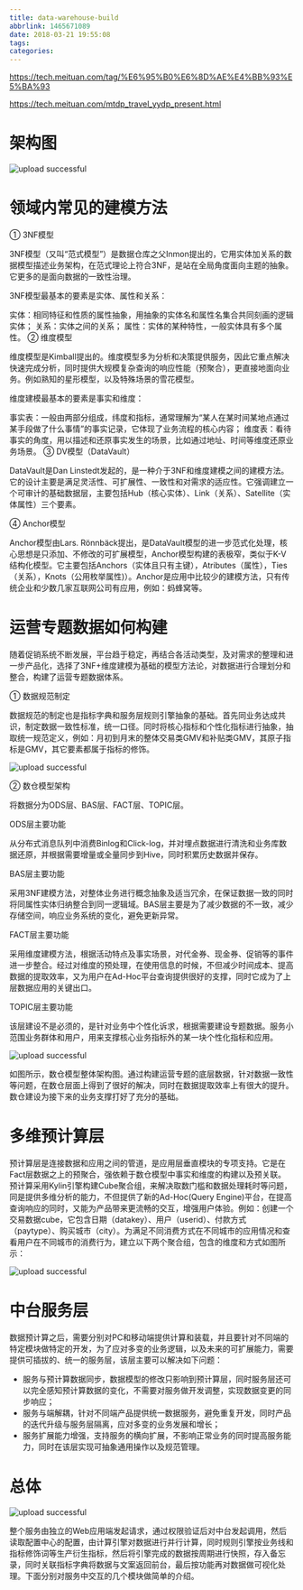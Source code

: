 ```yaml
---
title: data-warehouse-build
abbrlink: 1465671089
date: 2018-03-21 19:55:08
tags:
categories:
---
```

https://tech.meituan.com/tag/%E6%95%B0%E6%8D%AE%E4%BB%93%E5%BA%93



https://tech.meituan.com/mtdp_travel_yydp_present.html


# 架构图

![upload successful](/images/pasted-98.png)

# 领域内常见的建模方法
① 3NF模型

3NF模型（又叫“范式模型”）是数据仓库之父Inmon提出的，它用实体加关系的数据模型描述业务架构，在范式理论上符合3NF，是站在全局角度面向主题的抽象。它更多的是面向数据的一致性治理。

3NF模型最基本的要素是实体、属性和关系：

实体：相同特征和性质的属性抽象，用抽象的实体名和属性名集合共同刻画的逻辑实体；
关系：实体之间的关系；
属性：实体的某种特性，一般实体具有多个属性。
② 维度模型

维度模型是Kimball提出的。维度模型多为分析和决策提供服务，因此它重点解决快速完成分析，同时提供大规模复杂查询的响应性能（预聚合），更直接地面向业务。例如熟知的星形模型，以及特殊场景的雪花模型。

维度建模最基本的要素是事实和维度：

事实表：一般由两部分组成，纬度和指标，通常理解为“某人在某时间某地点通过某手段做了什么事情”的事实记录，它体现了业务流程的核心内容；
维度表：看待事实的角度，用以描述和还原事实发生的场景，比如通过地址、时间等维度还原业务场景。
③ DV模型（DataVault）

DataVault是Dan Linstedt发起的，是一种介于3NF和维度建模之间的建模方法。它的设计主要是满足灵活性、可扩展性、一致性和对需求的适应性。它强调建立一个可审计的基础数据层，主要包括Hub（核心实体）、Link（关系）、Satellite（实体属性）三个要素。

④ Anchor模型

Anchor模型由Lars. Rönnbäck提出，是DataVault模型的进一步范式化处理，核心思想是只添加、不修改的可扩展模型，Anchor模型构建的表极窄，类似于K-V结构化模型。它主要包括Anchors（实体且只有主键），Atributes（属性），Ties（关系），Knots（公用枚举属性)）。Anchor是应用中比较少的建模方法，只有传统企业和少数几家互联网公司有应用，例如：蚂蜂窝等。

# 运营专题数据如何构建
随着促销系统不断发展，平台趋于稳定，再结合各活动类型，及对需求的整理和进一步产品化，选择了3NF+维度建模为基础的模型方法论，对数据进行合理划分和整合，构建了运营专题数据体系。

① 数据规范制定

数据规范的制定也是指标字典和服务层规则引擎抽象的基础。首先同业务达成共识，制定数据一致性标准，统一口径。同时将核心指标和个性化指标进行抽象，抽取统一规范定义，例如：月初到月末的整体交易类GMV和补贴类GMV，其原子指标是GMV，其它要素都属于指标的修饰。


![upload successful](/images/pasted-99.png)

② 数仓模型架构

将数据分为ODS层、BAS层、FACT层、TOPIC层。

ODS层主要功能

从分布式消息队列中消费Binlog和Click-log，并对埋点数据进行清洗和业务库数据还原，并根据需要增量或全量同步到Hive，同时积累历史数据并保存。

BAS层主要功能

采用3NF建模方法，对整体业务进行概念抽象及适当冗余，在保证数据一致的同时将同属性实体归纳整合到同一逻辑域。BAS层主要是为了减少数据的不一致，减少存储空间，响应业务系统的变化，避免更新异常。

FACT层主要功能

采用维度建模方法，根据活动特点及事实场景，对代金券、现金券、促销等的事件进一步整合。经过对维度的预处理，在使用信息的时候，不但减少时间成本、提高数据的提取效率，又为用户在Ad-Hoc平台查询提供很好的支撑，同时它成为了上层数据应用的关键出口。

TOPIC层主要功能

该层建设不是必须的，是针对业务中个性化诉求，根据需要建设专题数据。服务小范围业务群体和用户，用来支撑核心业务指标外的某一块个性化指标和应用。

![upload successful](/images/pasted-100.png)

如图所示，数仓模型整体架构图。通过构建运营专题的底层数据，针对数据一致性等问题，在数仓层面上得到了很好的解决，同时在数据提取效率上有很大的提升。数仓建设为接下来的业务支撑打好了充分的基础。

# 多维预计算层

预计算层是连接数据和应用之间的管道，是应用层垂直模块的专项支持。它是在Fact层数据之上的预聚合，强依赖于数仓模型中事实和维度的构建以及预关联。预计算采用Kylin引擎构建Cube聚合组，来解决取数门槛和数据处理耗时等问题，同是提供多维分析的能力，不但提供了新的Ad-Hoc(Query Engine)平台，在提高查询响应的同时，又能为产品带来更流畅的交互，增强用户体验。例如：创建一个交易数据cube，它包含日期（datakey）、用户（userid）、付款方式（paytype）、购买城市（city）。为满足不同消费方式在不同城市的应用情况和查看用户在不同城市的消费行为，建立以下两个聚合组，包含的维度和方式如图所示：

![upload successful](/images/pasted-101.png)

# 中台服务层
数据预计算之后，需要分别对PC和移动端提供计算和装载，并且要针对不同端的特定模块做特定的开发，为了应对多变的业务逻辑，以及未来的可扩展能力，需要提供可插拔的、统一的服务层，该层主要可以解决如下问题：

- 服务与预计算数据同步，数据模型的修改只影响到预计算层，同时服务层还可以完全感知预计算数据的变化，不需要对服务做开发调整，实现数据变更的同步响应；
- 服务与端解耦，针对不同端产品提供统一数据服务，避免重复开发，同时产品的迭代升级与服务层隔离，应对多变的业务发展和增长；
- 服务扩展能力增强，支持服务的横向扩展，不影响正常业务的同时提高服务能力，同时在该层实现可抽象通用操作以及规范管理。


# 总体

![upload successful](/images/pasted-102.png)

整个服务由独立的Web应用端发起请求，通过权限验证后对中台发起调用，然后读取配置中心的配置，由计算引擎对数据进行并行计算，同时规则引擎按业务线和指标修饰词等生产衍生指标，然后将引擎完成的数据按周期进行快照，存入备忘录，同时关联指标字典将数据与文案返回前台，最后按功能再对数据做可视化处理。下面分别对服务中交互的几个模块做简单的介绍。